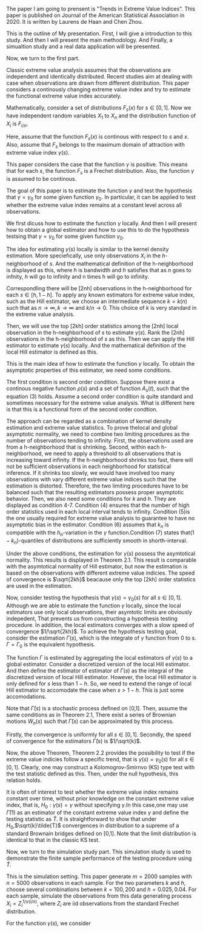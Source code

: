 The paper I am going to prensent is "Trends in Extreme Value Indices". This paper is published on Journal of the American Statistical Association in 2020. It is written by Laurens de Haan and Chen Zhou.


This is the outline of My presentation. First, I will give a introduction to this study. And then I will present the main methodology. And Finally, a simualtion study and a real data application will be presented.

Now, we turn to the first part.

Classic extreme value analysis assumes that the observations are independent and identically distributed. 
Recent studies aim at dealing with case when observations are drawn from different distribution. 
This paper considers a continously changing extreme value index and try to estimate the functional extreme value index accurately.


Mathematically, consider a set of distributions $F_s(x)$ for $s\in [0,1]$. Now  we have independent random variables $X_1$ to $X_n$ and the distribution function of $X_i$ is $F_{i/n}$.

Here, assume that the function $F_s(x)$ is continous with respect to $s$ and $x$. Also, assume that $F_s$ belongs to the maximum domain of attraction with extreme value index $\gamma(s)$.

This paper considers the case that the function $\gamma$ is positive. This means that for each $s$, the function $F_s$ is a Frechet distribution. Also,  the function $\gamma$ is assumed to be continous.

The goal of this paper is to estimate the function $\gamma$ and test the hypothesis that $\gamma=\gamma_0$ for some given function $\gamma_0$. In particular, it can be applied to test whether the extreme value index remains at a constant level across all observations.



We first dicuss how to estimate the function $\gamma$ locally. And then I will present how to obtain a global estimator and how to use this to do the hypothesis testsing that $\gamma=\gamma_0$ for some given function $\gamma_0$.


The idea for estimating $\gamma(s)$ locally is similar to the kernel density estimation. More speciefically, use only observations $X_i$ in the $h$-neighborhood of $s$. And the mathematical definition of the h-neighborhood is displayed as this, where $h$ is bandwidth and $h$ satisfies that as $n$ goes to infnity, $h$ will go to infinity and n times h will go to infinity.

Correspondling there will be [2nh] observations in the h-neighborhood for each $s\in [h,1-h]$. To apply any known estimators for extreme value index, such as the Hill estimator, we choose an intermediate sequence $k=k(n)$ such that as $n \to \infty, k \to \infty$ and $k/n\to 0$. This choice of $k$ is very standard in the extreme value analysis.

Then, we will use the top [2kh] order statistics among the [2nh] local observation in the h-neighborhood of $s$ to estimate $\gamma(s)$.  Rank the [2nh] observations in the h-neighborhood of $s$ as this. Then we can apply the Hill estimator to estimate $\gamma(s)$ locally. And the mathematical definition of the local Hill estimator is defined as this.

This is the main idea of how to estimate the function $\gamma$ locally.  To obtain the asymptotic properties of this estimator, we need some conditions.

The first condition is second order condition.  Suppose there exist a continous negative function $\rho(s)$ and a set of function $A_s(t)$, such that the equation (3) holds. Assume a second order condition is quite standard and sometimes necessary for the extreme value analysis. What is different here is that this is a functional form of the second order condtion.


 The approach can be regarded as a combination of kernel density estimation and extreme value statistics. To prove thelocal and global asymptotic normality, we need to combine two limiting procedures as the number of observations tending to infinity. First, the observations used are from a h-neighborhood that is shrinking. Second, within each h-neighborhood, we need to apply a threshold to all observations that is increasing toward infinity. If the h-neighborhood shrinks too fast, there will not be sufficient observations in each neighborhood for statistical inference. If it shrinks too slowly, we would have involved too many observations with vary different extreme value indices such that the estimation is distorted. Therefore, the two limiting procedures have to be balanced such that the resulting estimators possess proper asymptotic behavior.
Then, we also need some conditions for $k$ and $h$. They are displayed as condition 4-7. Condition (4) ensures that the number of high order statistics used in each local interval tends to infinity. Condition (5)is the one usually required for extreme value analysis to guarantee to have no asymptotic bias in the estimator. Condition (6) assumes that $k_n$ is compatible with the $h_n$-variation in the $\gamma$ function.Condition (7) states that($1-k_n$)-quantiles of distributions are sufficiently smooth in shorth-interval.


Under the above conditions, the estimation for $\gamma(s)$ possess the asymtotical normality. This results is displayed in Theorem 2.1. This result is comparable with the asymtotical normality of Hill estimator, but now the estimation is based on the observations with different extreme value indicies. The speed of convergence is $\sqrt{2kh}$ beacause only the top [2kh] order statistics are used in the estimation.


Now, consider testing the hypothesis that $\gamma(s)=\gamma_0(s)$ for all $s\in [0,1]$. Although we are able to estimate the function $\gamma$ locally, since the local estimators use only local observations, their asymtotic limits are obviously indepedent, That prevents us from constructing a hypothesis testing procedure.
In addition, the local estimators converges with a slow speed of convergence $1/\sqrt{2kh}$. To achieve the hypothesis testing goal, consider the estimation $\Gamma(s)$, which is the integrate of $\gamma$ function from 0 to s. $\Gamma=\Gamma_0$ is the  equivalent hypothesis.

The function $\Gamma$ is estimated by aggregating the local estimators of $\gamma(s)$ to a global estimator. Consider a discretized version of the local Hill estimator. And then define the estimator of estimator of $\Gamma(s)$ as the integral of the discretized version of local Hill estimator.
However, the local Hill estimator is only defined for $s$ less than $1-h$. So, we need to extend the range of local Hill estimator to accomodate the case when $s>1-h$. This is just some accomodations.

 Note that $\hat{\Gamma}(s)$ is a stochastic process defined on [0,1]. Then, assume the same conditions as in Theorem 2.1,
There exist a series of Brownian motions $W_n(s)$ such that $\hat{\Gamma}(s)$ can be approximated by this process.


Firstly, the convergence is uniformly for all $s\in [0,1]$. Secondly, the speed of convergence for the estimators $\hat{\Gamma}(s)$ is $1/\sqrt{k}$.



Now, the above Theorem, Theorem 2.2 provides
the possibility to test if the extreme value indicies follow a specific trend, that is $\gamma(s)=\gamma_0(s)$ for all $s\in [0,1]$. Clearly, one may construct a Kolomogrov-Smirnvo (KS) type test with the test statistic defined as this. Then, under the null hypothesis, this relation holds.


It is often of interest to test whether the extreme value index remains constant over time, without prior knowledge on the constant extreme value index, that is, $H_0: \gamma(s)=\gamma$ without specifying $\gamma$.In this case,one may use $\hat{\Gamma}(1)$ as an estimator of the constant extreme value index $\gamma$ and define the testing statistic as $\tilde{T}$. It is straightforward to show that under $H_0$,$\sqrt{k}\tilde{T}$ convergences in distribution to a supreme of a standard Brownain bridges defined on [0,1]. Note that the limit distribution is identical to that in the classic KS test.


Now, we turn to the simulation study part. This simulation study is used to demonstrate the finite sample performance of the testing procedure using $\tilde{T}$. 

This is the simulation setting. This paper generate $m=2000$ samples with $n=5000$ observations in each sample. For the two parameters $k$ and $h$, choose several combinations between $k=100,200$ and $h=0.025, 0.04$. For each sample, simulate the observations from this data generating process
$X_i=Z_i^{1/\gamma(i/n)}$, where $Z_i$ are iid observations from the standard Frechet distribution.


For the function $\gamma(s)$, we consider


